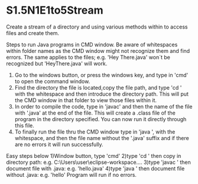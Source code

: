 # S1.5N1E1to5Stream
Create a stream of a directory and using various methods within to access files and create them. 

Steps to run Java programs in CMD window. Be aware of whitespaces within
folder names as the CMD window might not recognize them and find errors. 
The same applies to the files; e.g. 'Hey There.java' won´t be recognized
but 'HeyThere.java' will work.

1) Go to the windows button, or press the windows key, and type in
'cmd' to open the command window.
2) Find the directory the file is located,copy the file path, and 
type 'cd ' with the whitespace and then introduce the directory path.
This will put the CMD window in that folder to view those files within it.
3) In order to compile the code, type in 'javac' and then the name 
of the file with '.java' at the end of the file. This will create a .class 
file of the program in the directory specified. You can now run it directly
through this file.
4) To finally run the file thru the CMD window type in 'java ', with the
whitespace, and then the file name without the '.java' suffix and if there
are no errors it will run successfully. 

Easy steps below
1)Window button, type 'cmd'
2)type 'cd ' then copy in directory path: e.g. C:\Users\user\eclipse-workspace\....
3)type 'javac ' then document file with .java: e.g. 'hello.java'
4)type 'java '  then document file without .java: e.g. 'hello'
Program will run if no errors.
